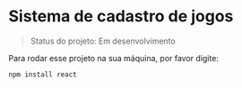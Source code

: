 <h1>Sistema de cadastro de jogos</h1>

>Status do projeto: Em desenvolvimento

Para rodar esse projeto na sua máquina, por favor digite:

```
npm install react
```
